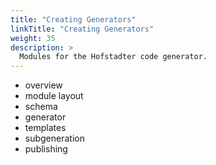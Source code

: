 ```yaml
---
title: "Creating Generators"
linkTitle: "Creating Generators"
weight: 35
description: >
  Modules for the Hofstadter code generator.
---
```


- overview
- module layout
- schema
- generator
- templates
- subgeneration
- publishing
